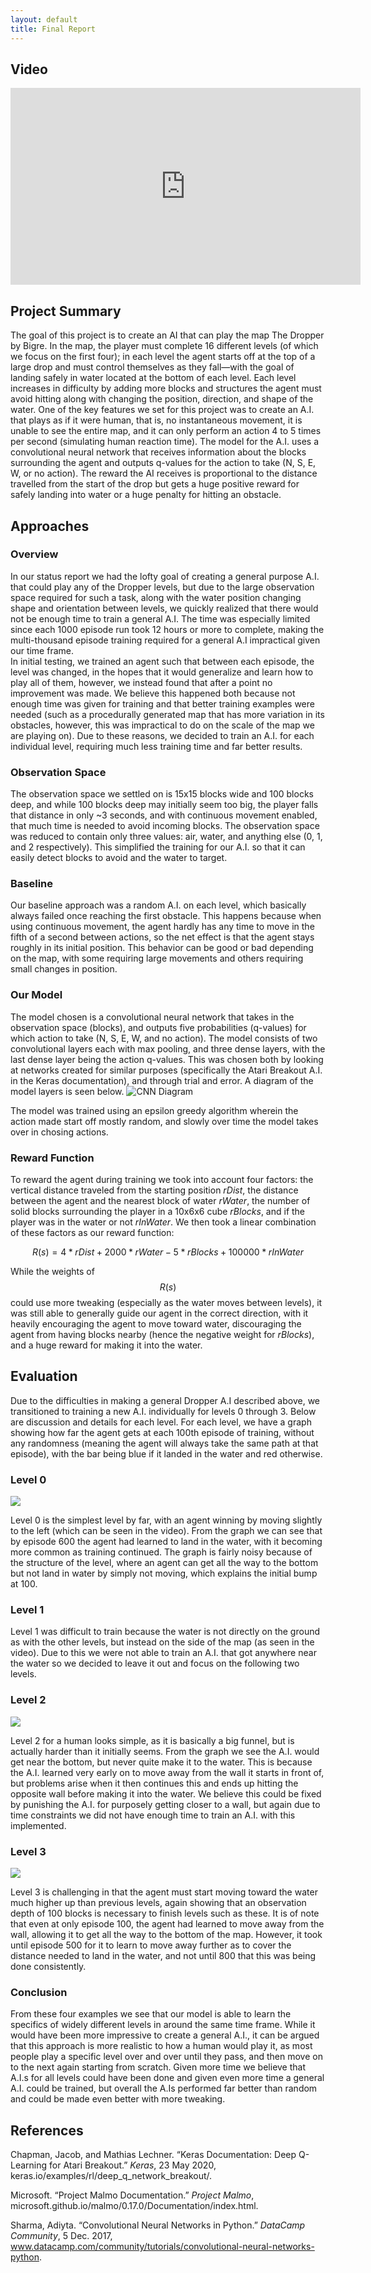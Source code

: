 ```yaml
---
layout: default
title: Final Report
---
```


## Video

<iframe width="560" height="315" src="https://www.youtube.com/embed/1Qfzdgl1_y8" frameborder="0" allow="accelerometer; autoplay; clipboard-write; encrypted-media; gyroscope; picture-in-picture" allowfullscreen></iframe>

## Project Summary
The goal of this project is to create an AI that can play the map The Dropper by Bigre. In the map, the player must complete 16 different levels (of which we focus on the first four); in each level the agent starts off at the top of a large drop and must control themselves as they fall—with the goal of landing safely in water located at the bottom of each level.  Each level increases in difficulty by adding more blocks and structures the agent must avoid hitting along with changing the position, direction, and shape of the water.  One of the key features we set for this project was to create an A.I. that plays as if it were human, that is, no instantaneous movement, it is unable to see the entire map, and it can only perform an action 4 to 5 times per second (simulating human reaction time).  The model for the A.I. uses a convolutional neural network that receives information about the blocks surrounding the agent and outputs q-values for the action to take (N, S, E, W, or no action). The reward the AI receives is proportional to the distance travelled from the start of the drop but gets a huge positive reward for safely landing into water or a huge penalty for hitting an obstacle.  
## Approaches

### Overview 
In our status report we had the lofty goal of creating a general purpose A.I. that could play any of the Dropper levels, but due to the large observation space required for such a task, along with the water position changing shape and orientation between levels, we quickly realized that there would not be enough time to train a general A.I.  The time was especially limited since each 1000 episode run took 12 hours or more to complete, making the multi-thousand episode training required for a general A.I impractical given our time frame.  
In initial testing, we trained an agent such that between each episode, the level was changed, in the hopes that it would generalize and learn how to play all of them, however, we instead found that after a point no improvement was made.  We believe this happened both because not enough time was given for training and that better training examples were needed (such as a procedurally generated map that has more variation in its obstacles, however, this was impractical to do on the scale of the map we are playing on).  Due to these reasons, we decided to train an A.I. for each individual level, requiring much less training time and far better results.

### Observation Space
The observation space we settled on is 15x15 blocks wide and 100 blocks deep, and while 100 blocks deep may initially seem too big, the player falls that distance in only ~3 seconds, and with continuous movement enabled, that much time is needed to avoid incoming blocks.  The observation space was reduced to contain only three values: air, water, and anything else (0, 1, and 2 respectively).  This simplified the training for our A.I. so that it can easily detect blocks to avoid and the water to target.

### Baseline
Our baseline approach was a random A.I. on each level, which basically always failed once reaching the first obstacle.  This happens because when using continuous movement, the agent hardly has any time to move in the fifth of a second between actions, so the net effect is that the agent stays roughly in its initial position.  This behavior can be good or bad depending on the map, with some requiring large movements and others requiring small changes in position. 

### Our Model
The model chosen is a convolutional neural network that takes in the observation space (blocks), and outputs five probabilities (q-values) for which action to take (N, S, E, W, and no action).  The model consists of two convolutional layers each with max pooling, and three dense layers, with the last dense layer being the action q-values.  This was chosen both by looking at networks created for similar purposes (specifically the Atari Breakout A.I. in the Keras documentation), and through trial and error.  A diagram of the model layers is seen below.
![CNN Diagram](model_vis.png)

The model was trained using an epsilon greedy algorithm wherein the action made start off mostly random, and slowly over time the model takes over in chosing actions.

### Reward Function
To reward the agent during training we took into account four factors: the vertical distance traveled from the starting position *rDist*, the distance between the agent and the nearest block of water *rWater*, the number of solid blocks surrounding the player in a 10x6x6 cube *rBlocks*, and if the player was in the water or not *rInWater*.  We then took a linear combination of these factors as our reward function:

$$ R(s) = 4*rDist + 2000*rWater -5*rBlocks + 100000*rInWater $$

While the weights of $$R(s)$$ could use more tweaking (especially as the water moves between levels), it was still able to generally guide our agent in the correct direction, with it heavily encouraging the agent to move toward water, discouraging the agent from having blocks nearby (hence the negative weight for *rBlocks*), and a huge reward for making it into the water.

## Evaluation
Due to the difficulties in making a general Dropper A.I described above, we transitioned to training a new A.I. individually for levels 0 through 3.  Below are discussion and details for each level.  For each level, we have a graph showing how far the agent gets at each 100th episode of training, without any randomness (meaning the agent will always take the same path at that episode), with the bar being blue if it landed in the water and red otherwise. 

### Level 0
![](lvl_0_test.png)

Level 0 is the simplest level by far, with an agent winning by moving slightly to the left (which can be seen in the video).  From the graph we can see that by episode 600 the agent had learned to land in the water, with it becoming more common as training continued.  The graph is fairly noisy because of the structure of the level, where an agent can get all the way to the bottom but not land in water by simply not moving, which explains the initial bump at 100. 

### Level 1

Level 1 was difficult to train because the water is not directly on the ground as with the other levels, but instead on the side of the map (as seen in the video).  Due to this we were not able to train an A.I. that got anywhere near the water so we decided to leave it out and focus on the following two levels.

### Level 2
![](lvl_2_test.png)

Level 2 for a human looks simple, as it is basically a big funnel, but is actually harder than it initially seems.  From the graph we see the A.I. would get near the bottom, but never quite make it to the water.  This is because the A.I. learned very early on to move away from the wall it starts in front of, but problems arise when it then continues this and ends up hitting the opposite wall before making it into the water.  We believe this could be fixed by punishing the A.I. for purposely getting closer to a wall, but again due to time constraints we did not have enough time to train an A.I. with this implemented.

### Level 3
![](lvl_3_test.png)

Level 3 is challenging in that the agent must start moving toward the water much higher up than previous levels, again showing that an observation depth of 100 blocks is necessary to finish levels such as these.  It is of note that even at only episode 100, the agent had learned to move away from the wall, allowing it to get all the way to the bottom of the map.  However, it took until episode 500 for it to learn to move away further as to cover the distance needed to land in the water, and not until 800 that this was being done consistently.

### Conclusion
From these four examples we see that our model is able to learn the specifics of widely different levels in around the same time frame.  While it would have been more impressive to create a general A.I., it can be argued that this approach is more realistic to how a human would play it, as most people play a specific level over and over until they pass, and then move on to the next again starting from scratch.  Given more time we believe that  A.I.s for all levels could have been done and given even more time a general A.I. could be trained, but overall the A.Is performed far better than random and could be made even better with more tweaking.

## References
Chapman, Jacob, and Mathias Lechner. “Keras Documentation: Deep Q-Learning for Atari Breakout.” *Keras*, 23 May 2020, keras.io/examples/rl/deep_q_network_breakout/.

Microsoft. “Project Malmo Documentation.” *Project Malmo*, microsoft.github.io/malmo/0.17.0/Documentation/index.html.

Sharma, Adiyta. “Convolutional Neural Networks in Python.” *DataCamp Community*, 5 Dec. 2017, www.datacamp.com/community/tutorials/convolutional-neural-networks-python.

